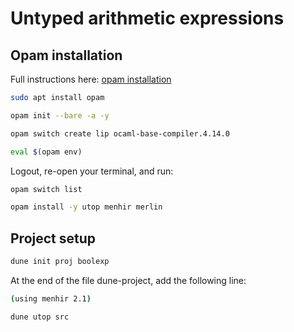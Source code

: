 # Untyped arithmetic expressions


## Opam installation

Full instructions here: [opam installation](https://cs3110.github.io/textbook/chapters/preface/install.html)

```bash
sudo apt install opam
```

```bash
opam init --bare -a -y
```

```bash
opam switch create lip ocaml-base-compiler.4.14.0
```

```bash
eval $(opam env)
```

Logout, re-open your terminal, and run:
```bash
opam switch list
```

```bash
opam install -y utop menhir merlin
```

## Project setup

```bash
dune init proj boolexp
```

At the end of the file dune-project, add the following line:
```bash
(using menhir 2.1)
```

```bash
dune utop src
```
